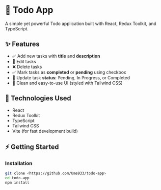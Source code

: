 # 📝 Todo App

A simple yet powerful Todo application built with React, Redux Toolkit, and TypeScript.  

## ✨ Features

- ✅ Add new tasks with **title** and **description**
- 📝 Edit tasks
- ❌ Delete tasks
- ✅ Mark tasks as **completed** or **pending** using checkbox
- 🔄 Update task **status**: Pending, In Progress, or Completed
- 💄 Clean and easy-to-use UI (styled with Tailwind CSS)

## 🚀 Technologies Used

- React
- Redux Toolkit
- TypeScript
- Tailwind CSS
- Vite (for fast development build)

## ⚡ Getting Started

### Installation

```bash
git clone <https://github.com/Ume933/todo-app>
cd todo-app
npm install
